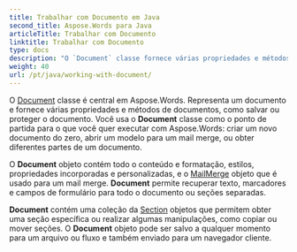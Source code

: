 ```yaml
---
title: Trabalhar com Documento em Java
second_title: Aspose.Words para Java
articleTitle: Trabalhar com Documento
linktitle: Trabalhar com Documento
type: docs
description: "O `Document` classe fornece várias propriedades e métodos de documentos. Você usa o `Document` classe como o ponto de partida para o que você quer executar com Aspose.Words para Java. O `Document` objeto pode ser salvo em um arquivo ou fluxo e também enviado para um navegador."
weight: 40
url: /pt/java/working-with-document/
---
```


O [Document](https://reference.aspose.com/words/java/com.aspose.words/document/) classe é central em Aspose.Words. Representa um documento e fornece várias propriedades e métodos de documentos, como salvar ou proteger o documento. Você usa o **Document** classe como o ponto de partida para o que você quer executar com Aspose.Words: criar um novo documento do zero, abrir um modelo para um mail merge, ou obter diferentes partes de um documento.

O **Document** objeto contém todo o conteúdo e formatação, estilos, propriedades incorporadas e personalizadas, e o [MailMerge](https://reference.aspose.com/words/java/com.aspose.words/mailmerge/) objeto que é usado para um mail merge. **Document** permite recuperar texto, marcadores e campos de formulário para todo o documento ou seções separadas.

**Document** contém uma coleção da [Section](https://reference.aspose.com/words/java/com.aspose.words/section/) objetos que permitem obter uma seção específica ou realizar algumas manipulações, como copiar ou mover seções. O **Document** objeto pode ser salvo a qualquer momento para um arquivo ou fluxo e também enviado para um navegador cliente.
